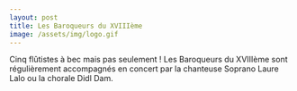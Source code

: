 ```yaml
---
layout: post
title: Les Baroqueurs du XVIIIème
image: /assets/img/logo.gif
---
```


Cinq flûtistes à bec mais pas seulement ! Les Baroqueurs du XVIIIème sont régulièrement accompagnés en concert par la chanteuse Soprano Laure Lalo ou la chorale Didl Dam.